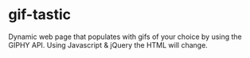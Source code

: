 # gif-tastic
Dynamic web page that populates with gifs of your choice by using the GIPHY API. Using Javascript &amp; jQuery the HTML will change. 
